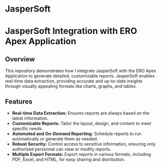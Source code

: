 # JasperSoft

# JasperSoft Integration with ERO Apex Application

## Overview
This repository demonstrates how I integrate JasperSoft with the ERO Apex Application to generate detailed, customizable reports. JasperSoft enables real-time data extraction, providing accurate and up-to-date insights through visually appealing formats like charts, graphs, and tables.

## Features
- **Real-time Data Extraction:** Ensures reports are always based on the latest information.
- **Customizable Reports:** Tailor the layout, design, and content to meet specific needs.
- **Automated and On-Demand Reporting:** Schedule reports to run automatically or generate them as needed.
- **Robust Security:** Control access to sensitive information, ensuring only authorized personnel can view or modify reports.
- **Multiple Export Formats:** Export reports in various formats, including PDF, Excel, and HTML, for easy sharing and distribution.


